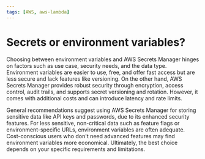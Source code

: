```yaml
---
tags: [AWS, aws-lambda]
---
```


# Secrets or environment variables?

Choosing between environment variables and AWS Secrets Manager hinges on factors
such as use case, security needs, and the data type. Environment variables are
easier to use, free, and offer fast access but are less secure and lack features
like versioning. On the other hand, AWS Secrets Manager provides robust security
through encryption, access control, audit trails, and supports secret versioning
and rotation. However, it comes with additional costs and can introduce latency
and rate limits.

General recommendations suggest using AWS Secrets Manager for storing sensitive
data like API keys and passwords, due to its enhanced security features. For
less sensitive, non-critical data such as feature flags or environment-specific
URLs, environment variables are often adequate. Cost-conscious users who don't
need advanced features may find environment variables more economical.
Ultimately, the best choice depends on your specific requirements and
limitations.
